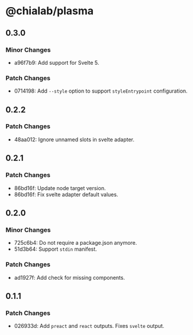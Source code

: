 # @chialab/plasma

## 0.3.0

### Minor Changes

-   a96f7b9: Add support for Svelte 5.

### Patch Changes

-   0714198: Add `--style` option to support `styleEntrypoint` configuration.

## 0.2.2

### Patch Changes

-   48aa012: Ignore unnamed slots in svelte adapter.

## 0.2.1

### Patch Changes

-   86bd16f: Update node target version.
-   86bd16f: Fix svelte adapter default values.

## 0.2.0

### Minor Changes

-   725c6b4: Do not require a package.json anymore.
-   51d3b64: Support `stdin` manifest.

### Patch Changes

-   ad1927f: Add check for missing components.

## 0.1.1

### Patch Changes

-   026933d: Add `preact` and `react` outputs. Fixes `svelte` output.
